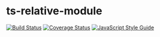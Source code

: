 # ts-relative-module
[![Build Status](https://travis-ci.org/GreanMaster/ts-relative-module.svg?branch=master)](https://travis-ci.org/GreanMaster/ts-relative-module)
[![Coverage Status](https://coveralls.io/repos/github/GreanMaster/ts-relative-module/badge.svg?branch=master)](https://coveralls.io/github/GreanMaster/ts-relative-module?branch=master)
[![JavaScript Style Guide](https://img.shields.io/badge/code%20style-standard-brightgreen.svg)](http://standardjs.com/)
